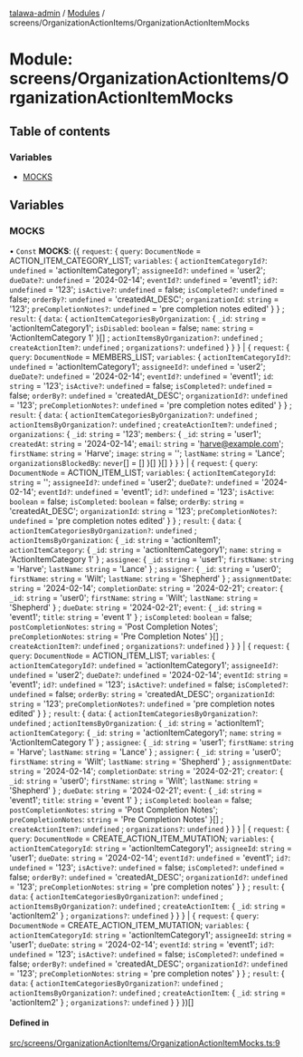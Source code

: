 [talawa-admin](../README.md) / [Modules](../modules.md) / screens/OrganizationActionItems/OrganizationActionItemMocks

# Module: screens/OrganizationActionItems/OrganizationActionItemMocks

## Table of contents

### Variables

- [MOCKS](screens_OrganizationActionItems_OrganizationActionItemMocks.md#mocks)

## Variables

### MOCKS

• `Const` **MOCKS**: (\{ `request`: \{ `query`: `DocumentNode` = ACTION\_ITEM\_CATEGORY\_LIST; `variables`: \{ `actionItemCategoryId?`: `undefined` = 'actionItemCategory1'; `assigneeId?`: `undefined` = 'user2'; `dueDate?`: `undefined` = '2024-02-14'; `eventId?`: `undefined` = 'event1'; `id?`: `undefined` = '123'; `isActive?`: `undefined` = false; `isCompleted?`: `undefined` = false; `orderBy?`: `undefined` = 'createdAt\_DESC'; `organizationId`: `string` = '123'; `preCompletionNotes?`: `undefined` = 'pre completion notes edited' \}  \} ; `result`: \{ `data`: \{ `actionItemCategoriesByOrganization`: \{ `_id`: `string` = 'actionItemCategory1'; `isDisabled`: `boolean` = false; `name`: `string` = 'ActionItemCategory 1' \}[] ; `actionItemsByOrganization?`: `undefined` ; `createActionItem?`: `undefined` ; `organizations?`: `undefined`  \}  \}  \} \| \{ `request`: \{ `query`: `DocumentNode` = MEMBERS\_LIST; `variables`: \{ `actionItemCategoryId?`: `undefined` = 'actionItemCategory1'; `assigneeId?`: `undefined` = 'user2'; `dueDate?`: `undefined` = '2024-02-14'; `eventId?`: `undefined` = 'event1'; `id`: `string` = '123'; `isActive?`: `undefined` = false; `isCompleted?`: `undefined` = false; `orderBy?`: `undefined` = 'createdAt\_DESC'; `organizationId?`: `undefined` = '123'; `preCompletionNotes?`: `undefined` = 'pre completion notes edited' \}  \} ; `result`: \{ `data`: \{ `actionItemCategoriesByOrganization?`: `undefined` ; `actionItemsByOrganization?`: `undefined` ; `createActionItem?`: `undefined` ; `organizations`: \{ `_id`: `string` = '123'; `members`: \{ `_id`: `string` = 'user1'; `createdAt`: `string` = '2024-02-14'; `email`: `string` = 'harve@example.com'; `firstName`: `string` = 'Harve'; `image`: `string` = ''; `lastName`: `string` = 'Lance'; `organizationsBlockedBy`: `never`[] = [] \}[]  \}[]  \}  \}  \} \| \{ `request`: \{ `query`: `DocumentNode` = ACTION\_ITEM\_LIST; `variables`: \{ `actionItemCategoryId`: `string` = ''; `assigneeId?`: `undefined` = 'user2'; `dueDate?`: `undefined` = '2024-02-14'; `eventId?`: `undefined` = 'event1'; `id?`: `undefined` = '123'; `isActive`: `boolean` = false; `isCompleted`: `boolean` = false; `orderBy`: `string` = 'createdAt\_DESC'; `organizationId`: `string` = '123'; `preCompletionNotes?`: `undefined` = 'pre completion notes edited' \}  \} ; `result`: \{ `data`: \{ `actionItemCategoriesByOrganization?`: `undefined` ; `actionItemsByOrganization`: \{ `_id`: `string` = 'actionItem1'; `actionItemCategory`: \{ `_id`: `string` = 'actionItemCategory1'; `name`: `string` = 'ActionItemCategory 1' \} ; `assignee`: \{ `_id`: `string` = 'user1'; `firstName`: `string` = 'Harve'; `lastName`: `string` = 'Lance' \} ; `assigner`: \{ `_id`: `string` = 'user0'; `firstName`: `string` = 'Wilt'; `lastName`: `string` = 'Shepherd' \} ; `assignmentDate`: `string` = '2024-02-14'; `completionDate`: `string` = '2024-02-21'; `creator`: \{ `_id`: `string` = 'user0'; `firstName`: `string` = 'Wilt'; `lastName`: `string` = 'Shepherd' \} ; `dueDate`: `string` = '2024-02-21'; `event`: \{ `_id`: `string` = 'event1'; `title`: `string` = 'event 1' \} ; `isCompleted`: `boolean` = false; `postCompletionNotes`: `string` = 'Post Completion Notes'; `preCompletionNotes`: `string` = 'Pre Completion Notes' \}[] ; `createActionItem?`: `undefined` ; `organizations?`: `undefined`  \}  \}  \} \| \{ `request`: \{ `query`: `DocumentNode` = ACTION\_ITEM\_LIST; `variables`: \{ `actionItemCategoryId?`: `undefined` = 'actionItemCategory1'; `assigneeId?`: `undefined` = 'user2'; `dueDate?`: `undefined` = '2024-02-14'; `eventId`: `string` = 'event1'; `id?`: `undefined` = '123'; `isActive?`: `undefined` = false; `isCompleted?`: `undefined` = false; `orderBy`: `string` = 'createdAt\_DESC'; `organizationId`: `string` = '123'; `preCompletionNotes?`: `undefined` = 'pre completion notes edited' \}  \} ; `result`: \{ `data`: \{ `actionItemCategoriesByOrganization?`: `undefined` ; `actionItemsByOrganization`: \{ `_id`: `string` = 'actionItem1'; `actionItemCategory`: \{ `_id`: `string` = 'actionItemCategory1'; `name`: `string` = 'ActionItemCategory 1' \} ; `assignee`: \{ `_id`: `string` = 'user1'; `firstName`: `string` = 'Harve'; `lastName`: `string` = 'Lance' \} ; `assigner`: \{ `_id`: `string` = 'user0'; `firstName`: `string` = 'Wilt'; `lastName`: `string` = 'Shepherd' \} ; `assignmentDate`: `string` = '2024-02-14'; `completionDate`: `string` = '2024-02-21'; `creator`: \{ `_id`: `string` = 'user0'; `firstName`: `string` = 'Wilt'; `lastName`: `string` = 'Shepherd' \} ; `dueDate`: `string` = '2024-02-21'; `event`: \{ `_id`: `string` = 'event1'; `title`: `string` = 'event 1' \} ; `isCompleted`: `boolean` = false; `postCompletionNotes`: `string` = 'Post Completion Notes'; `preCompletionNotes`: `string` = 'Pre Completion Notes' \}[] ; `createActionItem?`: `undefined` ; `organizations?`: `undefined`  \}  \}  \} \| \{ `request`: \{ `query`: `DocumentNode` = CREATE\_ACTION\_ITEM\_MUTATION; `variables`: \{ `actionItemCategoryId`: `string` = 'actionItemCategory1'; `assigneeId`: `string` = 'user1'; `dueDate`: `string` = '2024-02-14'; `eventId?`: `undefined` = 'event1'; `id?`: `undefined` = '123'; `isActive?`: `undefined` = false; `isCompleted?`: `undefined` = false; `orderBy?`: `undefined` = 'createdAt\_DESC'; `organizationId?`: `undefined` = '123'; `preCompletionNotes`: `string` = 'pre completion notes' \}  \} ; `result`: \{ `data`: \{ `actionItemCategoriesByOrganization?`: `undefined` ; `actionItemsByOrganization?`: `undefined` ; `createActionItem`: \{ `_id`: `string` = 'actionItem2' \} ; `organizations?`: `undefined`  \}  \}  \} \| \{ `request`: \{ `query`: `DocumentNode` = CREATE\_ACTION\_ITEM\_MUTATION; `variables`: \{ `actionItemCategoryId`: `string` = 'actionItemCategory1'; `assigneeId`: `string` = 'user1'; `dueDate`: `string` = '2024-02-14'; `eventId`: `string` = 'event1'; `id?`: `undefined` = '123'; `isActive?`: `undefined` = false; `isCompleted?`: `undefined` = false; `orderBy?`: `undefined` = 'createdAt\_DESC'; `organizationId?`: `undefined` = '123'; `preCompletionNotes`: `string` = 'pre completion notes' \}  \} ; `result`: \{ `data`: \{ `actionItemCategoriesByOrganization?`: `undefined` ; `actionItemsByOrganization?`: `undefined` ; `createActionItem`: \{ `_id`: `string` = 'actionItem2' \} ; `organizations?`: `undefined`  \}  \}  \})[]

#### Defined in

[src/screens/OrganizationActionItems/OrganizationActionItemMocks.ts:9](https://github.com/SiddheshKukade/talawa-admin/blob/822fbcb/src/screens/OrganizationActionItems/OrganizationActionItemMocks.ts#L9)
